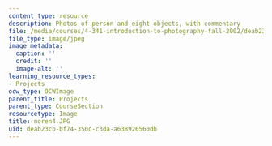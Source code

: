 ```yaml
---
content_type: resource
description: Photos of person and eight objects, with commentary
file: /media/courses/4-341-introduction-to-photography-fall-2002/deab23cbbf74350cc3daa638926560db_noren4.JPG
file_type: image/jpeg
image_metadata:
  caption: ''
  credit: ''
  image-alt: ''
learning_resource_types:
- Projects
ocw_type: OCWImage
parent_title: Projects
parent_type: CourseSection
resourcetype: Image
title: noren4.JPG
uid: deab23cb-bf74-350c-c3da-a638926560db
---
```


